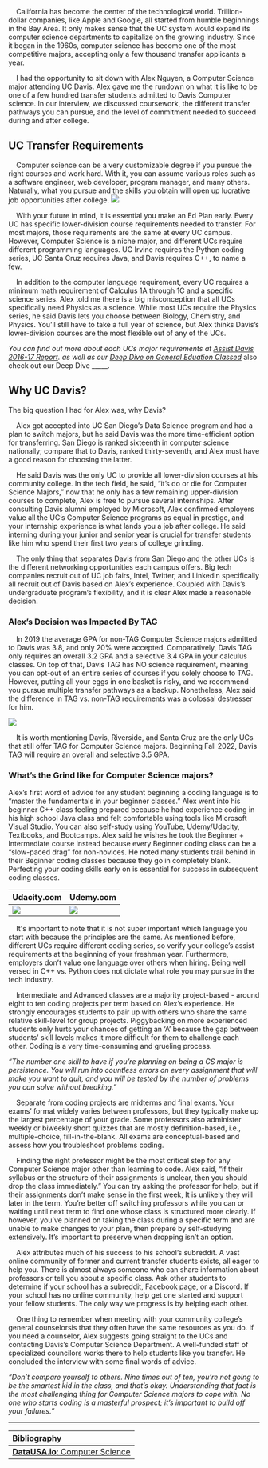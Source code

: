&nbsp;&nbsp;&nbsp;&nbsp;California has become the center of the technological world. Trillion-dollar companies, like Apple and Google, all started from humble beginnings in the Bay Area. It only makes sense that the UC system would expand its computer science departments to capitalize on the growing industry. Since it began in the 1960s, computer science has become one of the most competitive majors, accepting only a few thousand transfer applicants a year.

&nbsp;&nbsp;&nbsp;&nbsp;I had the opportunity to sit down with Alex Nguyen, a Computer Science major attending UC Davis. Alex gave me the rundown on what it is like to be one of a few hundred transfer students admitted to Davis Computer science. In our interview, we discussed coursework, the different transfer pathways you can pursue, and the level of commitment needed to succeed during and after college.

## UC Transfer Requirements

&nbsp;&nbsp;&nbsp;&nbsp;Computer science can be a very customizable degree if you pursue the right courses and work hard. With it, you can assume various roles such as a software engineer, web developer, program manager, and many others. Naturally, what you pursue and the skills you obtain will open up lucrative job opportunities after college.
![](https://images2.imgbox.com/38/8f/ywbbo2ZL_o.png)

&nbsp;&nbsp;&nbsp;&nbsp;With your future in mind, it is essential you make an Ed Plan early. Every UC has specific lower-division course requirements needed to transfer. For most majors, those requirements are the same at every UC campus. However, Computer Science is a niche major, and different UCs require different programming languages. UC Irvine requires the Python coding series, UC Santa Cruz requires Java, and Davis requires C++, to name a few.

&nbsp;&nbsp;&nbsp;&nbsp;In addition to the computer language requirement, every UC requires a minimum math requirement of Calculus 1A through 1C and a specific science series. Alex told me there is a big misconception that all UCs specifically need Physics as a science. While most UCs require the Physics series, he said Davis lets you choose between Biology, Chemistry, and Physics. You’ll still have to take a full year of science, but Alex thinks Davis’s lower-division courses are the most flexible out of any of the UCs.

*You can find out more about each UCs major requirements at [Assist Davis 2016-17 Report](https://www.assist.org/transfer/report/13752617). as well as our [Deep Dive on General Eduation Classed](http://ccadvisory.org/blog/deepdives/ge-classes "Deep Dive on General Eduation Classed")*
also check out our Deep Dive _____.

## Why UC Davis?

The big question I had for Alex was, why Davis?

&nbsp;&nbsp;&nbsp;&nbsp;Alex got accepted into UC San Diego’s Data Science program and had a plan to switch majors, but he said Davis was the more time-efficient option for transferring. San Diego is ranked sixteenth in computer science nationally; compare that to Davis, ranked thirty-seventh, and Alex must have a good reason for choosing the latter.

&nbsp;&nbsp;&nbsp;&nbsp;He said Davis was the only UC to provide all lower-division courses at his community college. In the tech field, he said, “it’s do or die for Computer Science Majors,” now that he only has a few remaining upper-division courses to complete, Alex is free to pursue several internships. After consulting Davis alumni employed by Microsoft, Alex confirmed employers value all the UC’s Computer Science programs as equal in prestige, and your internship experience is what lands you a job after college. He said interning during your junior and senior year is crucial for transfer students like him who spend their first two years of college grinding.

&nbsp;&nbsp;&nbsp;&nbsp;The only thing that separates Davis from San Diego and the other UCs is the different networking opportunities each campus offers. Big tech companies recruit out of UC job fairs, Intel, Twitter, and LinkedIn specifically all recruit out of Davis based on Alex’s experience. Coupled with Davis’s undergraduate program’s flexibility, and it is clear Alex made a reasonable decision.

### Alex’s Decision was Impacted By TAG

&nbsp;&nbsp;&nbsp;&nbsp;In 2019 the average GPA for non-TAG Computer Science majors admitted to Davis was 3.8, and only 20% were accepted. Comparatively, Davis TAG only requires an overall 3.2 GPA and a selective 3.4 GPA in your calculus classes. On top of that, Davis TAG has NO science requirement, meaning you can opt-out of an entire series of courses if you solely choose to TAG. However, putting all your eggs in one basket is risky, and we recommend you pursue multiple transfer pathways as a backup. Nonetheless, Alex said the difference in TAG vs. non-TAG requirements was a colossal destresser for him.

![](https://images2.imgbox.com/58/bf/1jRFt13e_o.png)

&nbsp;&nbsp;&nbsp;&nbsp;It is worth mentioning Davis, Riverside, and Santa Cruz are the only UCs that still offer TAG for Computer Science majors. Beginning Fall 2022, Davis TAG will require an overall and selective 3.5 GPA.


### What’s the Grind like for Computer Science majors?

Alex’s first word of advice for any student beginning a coding language is to “master the fundamentals in your beginner classes.” Alex went into his beginner C++ class feeling prepared because he had experience coding in his high school Java class and felt comfortable using tools like Microsoft Visual Studio. You can also self-study using YouTube, Udemy/Udacity, Textbooks, and Bootcamps. Alex said he wishes he took the Beginner + Intermediate course instead because every Beginner coding class can be a “slow-paced drag” for non-novices. He noted many students trail behind in their Beginner coding classes because they go in completely blank. Perfecting your coding skills early on is essential for success in subsequent coding classes.

|  Udacity.com | Udemy.com |
| ------------ | ------------ |
| ![](https://images2.imgbox.com/72/57/1TV8YWkW_o.png)  | ![](https://images2.imgbox.com/2f/60/f2YZPxxV_o.png) |

&nbsp;&nbsp;&nbsp;&nbsp;It's important to note that it is not super important which language you start with because the principles are the same. As mentioned before, different UCs require different coding series, so verify your college’s assist requirements at the beginning of your freshman year. Furthermore, employers don’t value one language over others when hiring. Being well versed in C++ vs. Python does not dictate what role you may pursue in the tech industry.

&nbsp;&nbsp;&nbsp;&nbsp;Intermediate and Advanced classes are a majority project-based - around eight to ten coding projects per term based on Alex’s experience. He strongly encourages students to pair up with others who share the same relative skill-level for group projects. Piggybacking on more experienced students only hurts your chances of getting an ‘A’ because the gap between students’ skill levels makes it more difficult for them to challenge each other. Coding is a very time-consuming and grueling process.

*“The number one skill to have if you’re planning on being a CS major is persistence. You will run into countless errors on every assignment that will make you want to quit, and you will be tested by the number of problems you can solve without breaking.”*

&nbsp;&nbsp;&nbsp;&nbsp;Separate from coding projects are midterms and final exams. Your exams’ format widely varies between professors, but they typically make up the largest percentage of your grade. Some professors also administer weekly or biweekly short quizzes that are mostly definition-based, i.e., multiple-choice, fill-in-the-blank. All exams are conceptual-based and assess how you troubleshoot problems coding.

&nbsp;&nbsp;&nbsp;&nbsp;Finding the right professor might be the most critical step for any Computer Science major other than learning to code. Alex said, “if their syllabus or the structure of their assignments is unclear, then you should drop the class immediately.” You can try asking the professor for help, but if their assignments don’t make sense in the first week, It is unlikely they will later in the term. You’re better off switching professors while you can or waiting until next term to find one whose class is structured more clearly. If however, you’ve planned on taking the class during a specific term and are unable to make changes to your plan, then prepare by self-studying extensively. It’s important to preserve when dropping isn’t an option.

&nbsp;&nbsp;&nbsp;&nbsp;Alex attributes much of his success to his school’s subreddit. A vast online community of former and current transfer students exists, all eager to help you. There is almost always someone who can share information about professors or tell you about a specific class. Ask other students to determine if your school has a subreddit, Facebook page, or a Discord. If your school has no online community, help get one started and support your fellow students. The only way we progress is by helping each other.

&nbsp;&nbsp;&nbsp;&nbsp;One thing to remember when meeting with your community college’s general counselorsis that they often have the same resources as you do. If you need a counselor, Alex suggests going straight to the UCs and contacting Davis’s Computer Science Department. A well-funded staff of specialized councilors works there to help students like you transfer. He concluded the interview with some final words of advice.

*“Don’t compare yourself to others. Nine times out of ten, you’re not going to be the smartest kid in the class, and that’s okay. Understanding that fact is the most challenging thing for Computer Science majors to cope with. No one who starts coding is a masterful prospect; it’s important to build off your failures.”*


---


| Bibliography  |
| :------------ |
| [**DataUSA.io**: Computer Science](https://datausa.io/profile/cip/computer-science-110701#institutions) |
